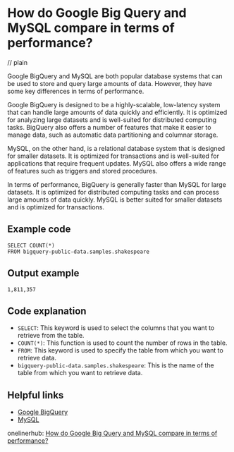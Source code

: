 # How do Google Big Query and MySQL compare in terms of performance?
// plain

Google BigQuery and MySQL are both popular database systems that can be used to store and query large amounts of data. However, they have some key differences in terms of performance.

Google BigQuery is designed to be a highly-scalable, low-latency system that can handle large amounts of data quickly and efficiently. It is optimized for analyzing large datasets and is well-suited for distributed computing tasks. BigQuery also offers a number of features that make it easier to manage data, such as automatic data partitioning and columnar storage.

MySQL, on the other hand, is a relational database system that is designed for smaller datasets. It is optimized for transactions and is well-suited for applications that require frequent updates. MySQL also offers a wide range of features such as triggers and stored procedures.

In terms of performance, BigQuery is generally faster than MySQL for large datasets. It is optimized for distributed computing tasks and can process large amounts of data quickly. MySQL is better suited for smaller datasets and is optimized for transactions.

## Example code


```
SELECT COUNT(*)
FROM bigquery-public-data.samples.shakespeare
```

## Output example


```
1,811,357
```

## Code explanation


- `SELECT`: This keyword is used to select the columns that you want to retrieve from the table.
- `COUNT(*)`: This function is used to count the number of rows in the table.
- `FROM`: This keyword is used to specify the table from which you want to retrieve data.
- `bigquery-public-data.samples.shakespeare`: This is the name of the table from which you want to retrieve data.

## Helpful links

- [Google BigQuery](https://cloud.google.com/bigquery)
- [MySQL](https://www.mysql.com/)

onelinerhub: [How do Google Big Query and MySQL compare in terms of performance?](https://onelinerhub.com/google-big-query/how-do-google-big-query-and-mysql-compare-in-terms-of-performance)